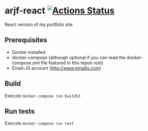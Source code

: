 # arjf-react [![Actions Status](https://github.com/adzfaulkner/arjf-react/actions/workflows/push.yml/badge.svg)](https://github.com/adzfaulkner/arjf-react/actions)

React version of my portfolio site

## Prerequisites

- Docker installed
- docker-compose (although optional if you can read the docker-compose.yml file featured in this repos root)
- Email-JS account (http://www.emailjs.com)

## Build

Execute `docker-compose run buildS3`

## Run tests

Execute `docker-compose run test`
